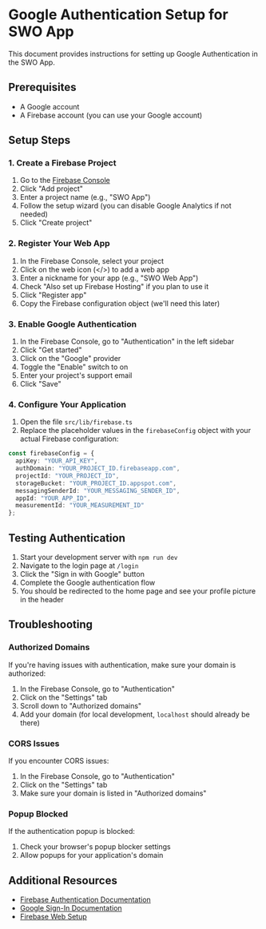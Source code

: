 # Google Authentication Setup for SWO App

This document provides instructions for setting up Google Authentication in the SWO App.

## Prerequisites

- A Google account
- A Firebase account (you can use your Google account)

## Setup Steps

### 1. Create a Firebase Project

1. Go to the [Firebase Console](https://console.firebase.google.com/)
2. Click "Add project"
3. Enter a project name (e.g., "SWO App")
4. Follow the setup wizard (you can disable Google Analytics if not needed)
5. Click "Create project"

### 2. Register Your Web App

1. In the Firebase Console, select your project
2. Click on the web icon (</>) to add a web app
3. Enter a nickname for your app (e.g., "SWO Web App")
4. Check "Also set up Firebase Hosting" if you plan to use it
5. Click "Register app"
6. Copy the Firebase configuration object (we'll need this later)

### 3. Enable Google Authentication

1. In the Firebase Console, go to "Authentication" in the left sidebar
2. Click "Get started"
3. Click on the "Google" provider
4. Toggle the "Enable" switch to on
5. Enter your project's support email
6. Click "Save"

### 4. Configure Your Application

1. Open the file `src/lib/firebase.ts`
2. Replace the placeholder values in the `firebaseConfig` object with your actual Firebase configuration:

```typescript
const firebaseConfig = {
  apiKey: "YOUR_API_KEY",
  authDomain: "YOUR_PROJECT_ID.firebaseapp.com",
  projectId: "YOUR_PROJECT_ID",
  storageBucket: "YOUR_PROJECT_ID.appspot.com",
  messagingSenderId: "YOUR_MESSAGING_SENDER_ID",
  appId: "YOUR_APP_ID",
  measurementId: "YOUR_MEASUREMENT_ID"
};
```

## Testing Authentication

1. Start your development server with `npm run dev`
2. Navigate to the login page at `/login`
3. Click the "Sign in with Google" button
4. Complete the Google authentication flow
5. You should be redirected to the home page and see your profile picture in the header

## Troubleshooting

### Authorized Domains

If you're having issues with authentication, make sure your domain is authorized:

1. In the Firebase Console, go to "Authentication"
2. Click on the "Settings" tab
3. Scroll down to "Authorized domains"
4. Add your domain (for local development, `localhost` should already be there)

### CORS Issues

If you encounter CORS issues:

1. In the Firebase Console, go to "Authentication"
2. Click on the "Settings" tab
3. Make sure your domain is listed in "Authorized domains"

### Popup Blocked

If the authentication popup is blocked:

1. Check your browser's popup blocker settings
2. Allow popups for your application's domain

## Additional Resources

- [Firebase Authentication Documentation](https://firebase.google.com/docs/auth)
- [Google Sign-In Documentation](https://firebase.google.com/docs/auth/web/google-signin)
- [Firebase Web Setup](https://firebase.google.com/docs/web/setup)